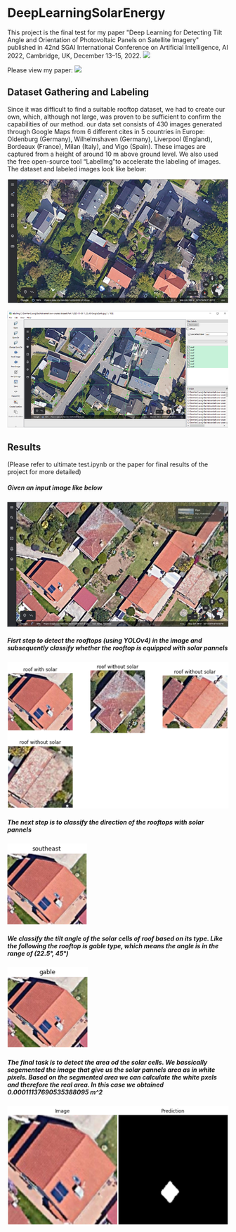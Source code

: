 # DeepLearningSolarEnergy
This project is the final test for my paper "Deep Learning for Detecting Tilt Angle and Orientation of Photovoltaic Panels on Satellite Imagery" published in 42nd SGAI International Conference on Artificial Intelligence, AI 2022, Cambridge, UK, December 13–15, 2022. <a href="https://link.springer.com/chapter/10.1007/978-3-031-21441-7_18"><img src="https://img.shields.io/badge/PDF-Link-greenlight"/></a>   

Please view my paper: <a href="DeepLearningSolarEnergy.pdf"><img src="https://img.shields.io/badge/PDF-Paper-red"/></a>  
## Dataset Gathering and Labeling

Since it was difficult to find a suitable rooftop dataset, we had to create our own, which, although not large, was proven to be sufficient to confirm the capabilities of our method. 
our data set consists of 430 images generated through Google Maps from 6 different cites in 5 countries in Europe: Oldenburg (Germany), Wilhelmshaven (Germany), Liverpool (England), Bordeaux (France), Milan (Italy), and Vigo (Spain). These images
are captured from a height of around 10 m above ground level. We also used the free open-source tool “LabelImg”to accelerate the labeling of images. The dataset and labeled images look like below:

![](images/Capture.PNG)

![](images/LabelImg1.PNG)


## Results
(Please refer to ultimate test.ipynb or the paper for final results of the project for more detailed)

##### Given an input image like below

![](result_images/1.PNG)

##### Fisrt step to detect the rooftops (using YOLOv4) in the image and subsequently classify whether the rooftop is equipped with solar pannels

![](result_images/2.PNG)

##### The next step is to classify the direction of the rooftops with solar pannels

![](result_images/4.PNG)

##### We classify the tilt angle of the solar cells of roof based on its type. Like the following the rooftop is gable type, which means the angle is in the range of (22.5°, 45°)

![](result_images/3.PNG)

##### The final task is to detect the area od the solar cells. We bassically segemented the image that give us the solar pannels area as in white pixels. Based on the segmented area we can calculate the white pxels and therefore the real area. In this case we obtained 0.00011137690535388095 m^2 

![](result_images/5.PNG)

